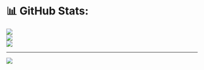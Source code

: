 # 📊 GitHub Stats:
![](https://github-readme-stats.vercel.app/api?username=odiak0&theme=dark&hide_border=false&include_all_commits=true&count_private=false)<br/>
![](https://github-readme-streak-stats.herokuapp.com/?user=odiak0&theme=dark&hide_border=false)<br/>
![](https://github-readme-stats.vercel.app/api/top-langs/?username=odiak0&theme=dark&hide_border=false&include_all_commits=true&count_private=false&layout=compact)

---
[![](https://visitcount.itsvg.in/api?id=odiak0&icon=1&color=0)](https://visitcount.itsvg.in)
